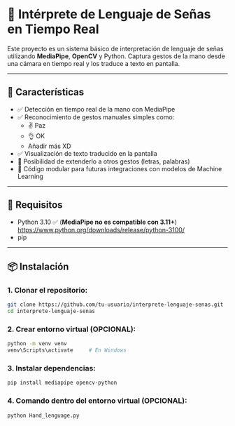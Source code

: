 # 🧠 Intérprete de Lenguaje de Señas en Tiempo Real

Este proyecto es un sistema básico de interpretación de lenguaje de señas utilizando **MediaPipe**, **OpenCV** y Python. Captura gestos de la mano desde una cámara en tiempo real y los traduce a texto en pantalla.

---

## 📌 Características

- ✅ Detección en tiempo real de la mano con MediaPipe
- ✅ Reconocimiento de gestos manuales simples como:
  - ✌️ Paz
  - 👌 OK
  - Añadir más XD
- ✅ Visualización de texto traducido en la pantalla
- 🔄 Posibilidad de extenderlo a otros gestos (letras, palabras)
- 🧠 Código modular para futuras integraciones con modelos de Machine Learning

---

## 🚀 Requisitos

- Python 3.10 ✅ (**MediaPipe no es compatible con 3.11+**)
https://www.python.org/downloads/release/python-3100/
- pip

---

## 📦 Instalación

### 1. Clonar el repositorio:

```bash
git clone https://github.com/tu-usuario/interprete-lenguaje-senas.git
cd interprete-lenguaje-senas
```

### 2. Crear entorno virtual (OPCIONAL):
```bash
python -m venv venv
venv\Scripts\activate     # En Windows
```
### 3. Instalar dependencias:
```bash
pip install mediapipe opencv-python
```
### 4. Comando dentro del entorno virtual (OPCIONAL):
```bash
python Hand_lenguage.py
```


